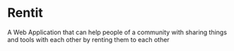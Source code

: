 # Rentit
A Web Application that can help people of a community with sharing things and tools with each other by renting them to each other
